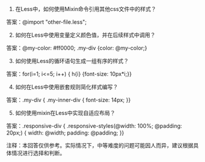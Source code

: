 

1. 在Less中，如何使用Mixin命令引用其他css文件中的样式？

答案：@import "other-file.less";

2. 如何在Less中使用变量定义颜色值，并在后续样式中调用？

答案：@my-color: #ff0000;  .my-div {color: @my-color;}

3. 如何使用Less的循环语句生成一组有序的样式？

答案：for(i=1; i<=5; i++) {  h{i} {font-size: 10px*i;}}

4. 如何在Less中使用嵌套规则简化样式编写？

答案：.my-div {  .my-inner-div {    font-size: 14px;  }}

5. 如何使用mixin在Less中实现自适应布局？

答案：.responsive-div {  .responsive-styles(@width: 100%; @padding: 20px;) {    width: @width;    padding: @padding;  }}

注释：本回答仅供参考。实际情况下，中等难度的问题可能因人而异，建议根据具体情况进行选择和判断。